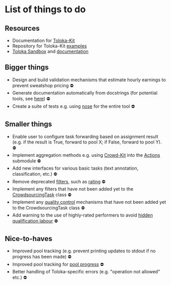 # List of things to do

## Resources

- Documentation for [Toloka-Kit](https://toloka.ai/docs/toloka-kit/)
- Repository for Toloka-Kit [examples](https://github.com/Toloka/toloka-kit/tree/main/examples)
- [Toloka Sandbox](https://sandbox.toloka.yandex.com/) and [documentation](https://toloka.ai/docs/guide/concepts/sandbox.html)

## Bigger things

- Design and build validation mechanisms that estimate hourly earnings to prevent sweatshop pricing ⛔
- Generate documentation automatically from docstrings (for potential tools, see [here](https://wiki.python.org/moin/DocumentationTools)) ⛔
- Create a suite of tests e.g. using [nose](https://nose.readthedocs.io/en/latest/) for the entire tool ⛔

## Smaller things

- Enable user to configure task forwarding based on assignment result (e.g. if the result is True, forward to pool X; if False, forward to pool Y). ⛔
- Implement aggregation methods e.g. using [Crowd-Kit](https://github.com/Toloka/crowd-kit) into the [Actions](https://github.com/crowdsrc-uh/abulafia/blob/main/actions/actions.py) submodule ⛔
- Add new interfaces for various basic tasks (text annotation, classification, etc.) ⛔
- Remove deprecated [filters](https://toloka.ai/docs/guide/concepts/filters.html?lang=en), such as [rating](https://github.com/crowdsrc-uh/abulafia/blob/c186307d53d4f584e1bc4de939f0c56f6116bc70/task_specs/core_task.py#L413) ⛔
- Implement any filters that have not been added yet to the [CrowdsourcingTask](https://github.com/crowdsrc-uh/abulafia/blob/c186307d53d4f584e1bc4de939f0c56f6116bc70/task_specs/core_task.py#L351) class ⛔
- Implement any [quality control](https://toloka.ai/docs/guide/concepts/control.html?lang=en) mechanisms that have not been added yet to the CrowdsourcingTask class ⛔ 
- Add warning to the use of highly-rated performers to avoid [hidden qualification labour](https://aclanthology.org/2021.acl-short.44.pdf) ⛔ 

## Nice-to-haves

- Improved pool tracking (e.g. prevent printing updates to stdout if no progress has been made) ⛔
- Improved pool tracking for [pool progress](https://github.com/crowdsrc-uh/abulafia/blob/main/functions/core_functions.py#L449) ⛔
- Better handling of Toloka-specific errors (e.g. "operation not allowed" etc.) ⛔
